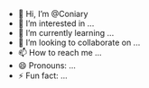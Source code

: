 - 👋 Hi, I’m @Coniary
- 👀 I’m interested in ...
- 🌱 I’m currently learning ...
- 💞️ I’m looking to collaborate on ...
- 📫 How to reach me ...
- 😄 Pronouns: ...
- ⚡ Fun fact: ...

<!---
Coniary/Coniary is a ✨ special ✨ repository because its `README.md` (this file) appears on your GitHub profile.
You can click the Preview link to take a look at your changes.
--->

